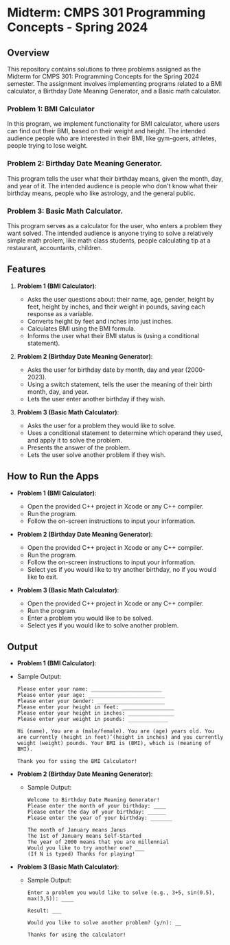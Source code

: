 # Midterm: CMPS 301 Programming Concepts - Spring 2024

## Overview
This repository contains solutions to three problems assigned as the Midterm for CMPS 301: Programming Concepts for the Spring 2024 semester. The assignment involves implementing programs related to a BMI calculator, a Birthday Date Meaning Generator, and a Basic math calculator.

### Problem 1: BMI Calculator
In this program, we implement functionality for BMI calculator, where users can find out their BMI, based on their weight and height. The intended audience people who are interested in their BMI, like gym-goers, athletes, people trying to lose weight.

### Problem 2: Birthday Date Meaning Generator.
This program tells the user what their birthday means, given the month, day, and year of it. The intended audience is people who don't know what their birthday means, people who like astrology, and the general public.

### Problem 3: Basic Math Calculator.
This program serves as a calculator for the user, who enters a problem they want solved. The intended audience is anyone trying to solve a relatively simple math prolem, like math class students, people calculating tip at a restaurant, accountants, children.

## Features
1. **Problem 1 (BMI Calculator)**:
   - Asks the user questions about: their name, age, gender, height by feet, height by inches, and their weight in pounds, saving each response as a variable.
   - Converts height by feet and inches into just inches.
   - Calculates BMI using the BMI formula.
   - Informs the user what their BMI status is (using a conditional statement). 
   
3. **Problem 2 (Birthday Date Meaning Generator)**:
   - Asks the user for birthday date by month, day and year (2000-2023).
   - Using a switch statement, tells the user the meaning of their birth month, day, and year.
   - Lets the user enter another birthday if they wish.

4. **Problem 3 (Basic Math Calculator)**:
   - Asks the user for a problem they would like to solve.
   - Uses a conditional statement to determine which operand they used, and apply it to solve the problem.
   - Presents the answer of the problem.
   - Lets the user solve another problem if they wish. 
   

## How to Run the Apps
- **Problem 1 (BMI Calculator)**:
  - Open the provided C++ project in Xcode or any C++ compiler.
  - Run the program.
  - Follow the on-screen instructions to input your information.

- **Problem 2 (Birthday Date Meaning Generator)**:
  - Open the provided C++ project in Xcode or any C++ compiler.
  - Run the program.
  - Follow the on-screen instructions to input your information.
  - Select yes if you would like to try another birthday, no if you would like to exit.
 
- **Problem 3 (Basic Math Calculator)**:
  - Open the provided C++ project in Xcode or any C++ compiler.
  - Run the program.
  - Enter a problem you would like to be solved.
  - Select yes if you would like to solve another problem.


## Output
- **Problem 1 (BMI Calculator)**:
- Sample Output:
    ```
    Please enter your name: _______________________
    Please enter your age: _________________________
    Please enter your Gender: ______________________
    Please enter your height in feet: _________________
    Please enter your height in inches: _______________
    Please enter your weight in pounds: _____________

    Hi (name), You are a (male/female). You are (age) years old. You are currently (height in feet)’(height in inches) and you currently weight (weight) pounds. Your BMI is (BMI), which is (meaning of BMI).

    Thank you for using the BMI Calculator!
    
    ```

- **Problem 2 (Birthday Date Meaning Generator)**:
  - Sample Output:
    ```
    Welcome to Birthday Date Meaning Generator!
    Please enter the month of your birthday: ____
    Please enter the day of your birthday: ______
    Please enter the year of your birthday: _______

    The month of January means Janus
    The 1st of January means Self-Started
    The year of 2000 means that you are millennial
    Would you like to try another one? ___
    (If N is typed) Thanks for playing!
    
    ```

- **Problem 3 (Basic Math Calculator)**:
  - Sample Output:
    ```
    Enter a problem you would like to solve (e.g., 3+5, sin(0.5), max(3,5)): ____

    Result: ___

    Would you like to solve another problem? (y/n): __

    Thanks for using the calculator!
    
    ```
